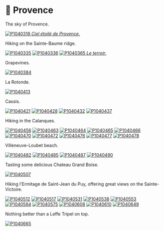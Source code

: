 # 🍷 Provence

The sky of Provence.

[![P1040318](/photos/hd/P1040318.jpg) *Ciel étoilé de Provence.*](/photos/P1040318.md)

Hiking on the Sainte-Baume ridge.

[![P1040335](/photos/hd/P1040335.jpg)](/photos/P1040335.md)
[![P1040336](/photos/hd/P1040336.jpg)](/photos/P1040336.md)
[![P1040365](/photos/hd/P1040365.jpg) *Le terroir.*](/photos/P1040365.md)

Grapevines.

[![P1040384](/photos/hd/P1040384.jpg)](/photos/P1040384.md)

La Rotonde.

[![P1040413](/photos/hd/P1040413.jpg)](/photos/P1040413.md)

Cassis.

[![P1040421](/photos/hd/P1040421.jpg)](/photos/P1040421.md)
[![P1040428](/photos/hd/P1040428.jpg)](/photos/P1040428.md)
[![P1040432](/photos/hd/P1040432.jpg)](/photos/P1040432.md)
[![P1040437](/photos/hd/P1040437.jpg)](/photos/P1040437.md)

Hiking in the Calanques.

[![P1040456](/photos/hd/P1040456.jpg)](/photos/P1040456.md)
[![P1040463](/photos/hd/P1040463.jpg)](/photos/P1040463.md)
[![P1040464](/photos/hd/P1040464.jpg)](/photos/P1040464.md)
[![P1040465](/photos/hd/P1040465.jpg)](/photos/P1040465.md)
[![P1040466](/photos/hd/P1040466.jpg)](/photos/P1040466.md)
[![P1040470](/photos/hd/P1040470.jpg)](/photos/P1040470.md)
[![P1040472](/photos/hd/P1040472.jpg)](/photos/P1040472.md)
[![P1040476](/photos/hd/P1040476.jpg)](/photos/P1040476.md)
[![P1040477](/photos/hd/P1040477.jpg)](/photos/P1040477.md)
[![P1040478](/photos/hd/P1040478.jpg)](/photos/P1040478.md)

Villeneuve-Loubet beach.

[![P1040482](/photos/hd/P1040482.jpg)](/photos/P1040482.md)
[![P1040485](/photos/hd/P1040485.jpg)](/photos/P1040485.md)
[![P1040487](/photos/hd/P1040487.jpg)](/photos/P1040487.md)
[![P1040490](/photos/hd/P1040490.jpg)](/photos/P1040490.md)

Tasting some delicious Chateau Grand Boise.

[![P1040507](/photos/hd/P1040507.jpg)](/photos/P1040507.md)

Hiking l'Ermitage de Saint-Jean du Puy, offering great views on the
Sainte-Victoire.

[![P1040512](/photos/hd/P1040512.jpg)](/photos/P1040512.md)
[![P1040517](/photos/hd/P1040517.jpg)](/photos/P1040517.md)
[![P1040531](/photos/hd/P1040531.jpg)](/photos/P1040531.md)
[![P1040538](/photos/hd/P1040538.jpg)](/photos/P1040538.md)
[![P1040553](/photos/hd/P1040553.jpg)](/photos/P1040553.md)
[![P1040564](/photos/hd/P1040564.jpg)](/photos/P1040564.md)
[![P1040575](/photos/hd/P1040575.jpg)](/photos/P1040575.md)
[![P1040608](/photos/hd/P1040608.jpg)](/photos/P1040608.md)
[![P1040610](/photos/hd/P1040610.jpg)](/photos/P1040610.md)
[![P1040649](/photos/hd/P1040649.jpg)](/photos/P1040649.md)

Nothing better than a Leffe Tripel on top.

[![P1040665](/photos/hd/P1040665.jpg)](/photos/P1040665.md)
